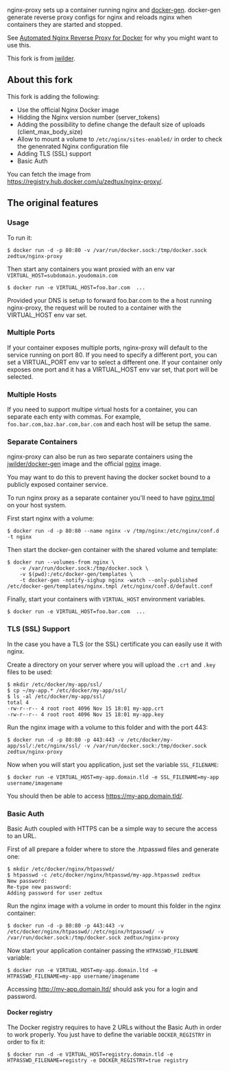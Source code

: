nginx-proxy sets up a container running nginx and [docker-gen](https://github.com/jwilder/docker-gen).  docker-gen generate reverse proxy configs for nginx and reloads nginx when containers they are started and stopped.

See [Automated Nginx Reverse Proxy for Docker](http://jasonwilder.com/blog/2014/03/25/automated-nginx-reverse-proxy-for-docker/) for why you might want to use this.

This fork is from [jwilder](https://github.com/jwilder).

## About this fork

This fork is adding the following:

 - Use the official Nginx Docker image
 - Hidding the Nginx version number (server_tokens)
 - Adding the possibility to define change the default size of uploads (client\_max\_body\_size)
 - Allow to mount a volume to `/etc/nginx/sites-enabled/` in order to check the genenrated Nginx configuration file
 - Adding TLS (SSL) support
 - Basic Auth

You can fetch the image from https://registry.hub.docker.com/u/zedtux/nginx-proxy/.

## The original features

### Usage

To run it:

    $ docker run -d -p 80:80 -v /var/run/docker.sock:/tmp/docker.sock zedtux/nginx-proxy

Then start any containers you want proxied with an env var `VIRTUAL_HOST=subdomain.youdomain.com`

    $ docker run -e VIRTUAL_HOST=foo.bar.com  ...

Provided your DNS is setup to forward foo.bar.com to the a host running nginx-proxy, the request will be routed to a container with the VIRTUAL_HOST env var set.

### Multiple Ports

If your container exposes multiple ports, nginx-proxy will default to the service running on port 80.  If you need to specify a different port, you can set a VIRTUAL_PORT env var to select a different one.  If your container only exposes one port and it has a VIRTUAL_HOST env var set, that port will be selected.

### Multiple Hosts

If you need to support multipe virtual hosts for a container, you can separate each enty with commas.  For example, `foo.bar.com,baz.bar.com,bar.com` and each host will be setup the same.

### Separate Containers

nginx-proxy can also be run as two separate containers using the [jwilder/docker-gen](https://index.docker.io/u/jwilder/docker-gen/)
image and the official [nginx](https://registry.hub.docker.com/_/nginx/) image.

You may want to do this to prevent having the docker socket bound to a publicly exposed container service.

To run nginx proxy as a separate container you'll need to have [nginx.tmpl](https://github.com/jwilder/nginx-proxy/blob/master/nginx.tmpl) on your host system.

First start nginx with a volume:


    $ docker run -d -p 80:80 --name nginx -v /tmp/nginx:/etc/nginx/conf.d -t nginx

Then start the docker-gen container with the shared volume and template:

```
$ docker run --volumes-from nginx \
    -v /var/run/docker.sock:/tmp/docker.sock \
    -v $(pwd):/etc/docker-gen/templates \
    -t docker-gen -notify-sighup nginx -watch --only-published /etc/docker-gen/templates/nginx.tmpl /etc/nginx/conf.d/default.conf
```

Finally, start your containers with `VIRTUAL_HOST` environment variables.

    $ docker run -e VIRTUAL_HOST=foo.bar.com  ...


### TLS (SSL) Support

In the case you have a TLS (or the SSL) certificate you can easily use it with nginx.

Create a directory on your server where you will upload the `.crt` and `.key` files to be used:

    $ mkdir /etc/docker/my-app/ssl/
    $ cp ~/my-app.* /etc/docker/my-app/ssl/
    $ ls -al /etc/docker/my-app/ssl/
    total 4
    -rw-r--r-- 4 root root 4096 Nov 15 18:01 my-app.crt
    -rw-r--r-- 4 root root 4096 Nov 15 18:01 my-app.key

Run the nginx image with a volume to this folder and with the port 443:

    $ docker run -d -p 80:80 -p 443:443 -v /etc/docker/my-app/ssl/:/etc/nginx/ssl/ -v /var/run/docker.sock:/tmp/docker.sock zedtux/nginx-proxy

Now when you will start you application, just set the variable `SSL_FILENAME`:

    $ docker run -e VIRTUAL_HOST=my-app.domain.tld -e SSL_FILENAME=my-app username/imagename

You should then be able to access https://my-app.domain.tld/.

### Basic Auth

Basic Auth coupled with HTTPS can be a simple way to secure the access to an URL.

First of all prepare a folder where to store the .htpasswd files and generate one:

    $ mkdir /etc/docker/nginx/htpasswd/
    $ htpasswd -c /etc/docker/nginx/htpasswd/my-app.htpasswd zedtux
    New password:
    Re-type new password:
    Adding password for user zedtux

Run the nginx image with a volume in order to mount this folder in the nginx container:

    $ docker run -d -p 80:80 -p 443:443 -v /etc/docker/nginx/htpasswd/:/etc/nginx/htpasswd/ -v /var/run/docker.sock:/tmp/docker.sock zedtux/nginx-proxy

Now start your application container passing the `HTPASSWD_FILENAME` variable:

    $ docker run -e VIRTUAL_HOST=my-app.domain.ltd -e HTPASSWD_FILENAME=my-app username/imagename

Accessing http://my-app.domain.ltd/ should ask you for a login and password.

#### Docker registry

The Docker registry requires to have 2 URLs without the Basic Auth in order to work properly.
You just have to define the variable `DOCKER_REGISTRY` in order to fix it:

    $ docker run -d -e VIRTUAL_HOST=registry.domain.tld -e HTPASSWD_FILENAME=registry -e DOCKER_REGISTRY=true registry
